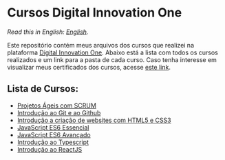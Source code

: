 # Cursos Digital Innovation One

_Read this in English: [English](README.en.md)._

Este repositório contém meus arquivos dos cursos que realizei na plataforma [Digital Innovation One](https://www.dio.me/). Abaixo está a lista com todos os cursos realizados e um link para a pasta de cada curso. Caso tenha interesse em visualizar meus certificados dos cursos, acesse [este link](https://github.com/gabrielluciano/certificados).

## Lista de Cursos:

- [Projetos Ágeis com SCRUM](/cursos/projetos-ageis-com-scrum/)
- [Introdução ao Git e ao Github](/cursos/introducao-ao-git/)
- [Introdução a criação de websites com HTML5 e CSS3](/cursos/introducao-ao-html5-e-css3/)
- [JavaScript ES6 Essencial](/cursos/javascript-es6-essencial/)
- [JavaScript ES6 Avançado](/cursos/javascript-es6-avancado/)
- [Introdução ao Typescript](/cursos/introducao-ao-typescript/)
- [Introdução ao ReactJS](/cursos/introducao-ao-reactjs/)